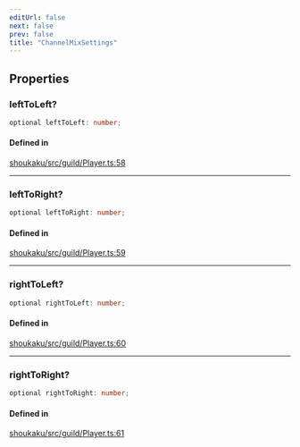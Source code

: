```yaml
---
editUrl: false
next: false
prev: false
title: "ChannelMixSettings"
---
```


## Properties

<a id="lefttoleft" name="lefttoleft"></a>

### leftToLeft?

```ts
optional leftToLeft: number;
```

#### Defined in

[shoukaku/src/guild/Player.ts:58](https://github.com/shipgirlproject/shoukaku/blob/9d5588e950f8b8cbe3cdd5386a275943ff6fdba1/src/guild/Player.ts#L58)

***

<a id="lefttoright" name="lefttoright"></a>

### leftToRight?

```ts
optional leftToRight: number;
```

#### Defined in

[shoukaku/src/guild/Player.ts:59](https://github.com/shipgirlproject/shoukaku/blob/9d5588e950f8b8cbe3cdd5386a275943ff6fdba1/src/guild/Player.ts#L59)

***

<a id="righttoleft" name="righttoleft"></a>

### rightToLeft?

```ts
optional rightToLeft: number;
```

#### Defined in

[shoukaku/src/guild/Player.ts:60](https://github.com/shipgirlproject/shoukaku/blob/9d5588e950f8b8cbe3cdd5386a275943ff6fdba1/src/guild/Player.ts#L60)

***

<a id="righttoright" name="righttoright"></a>

### rightToRight?

```ts
optional rightToRight: number;
```

#### Defined in

[shoukaku/src/guild/Player.ts:61](https://github.com/shipgirlproject/shoukaku/blob/9d5588e950f8b8cbe3cdd5386a275943ff6fdba1/src/guild/Player.ts#L61)
